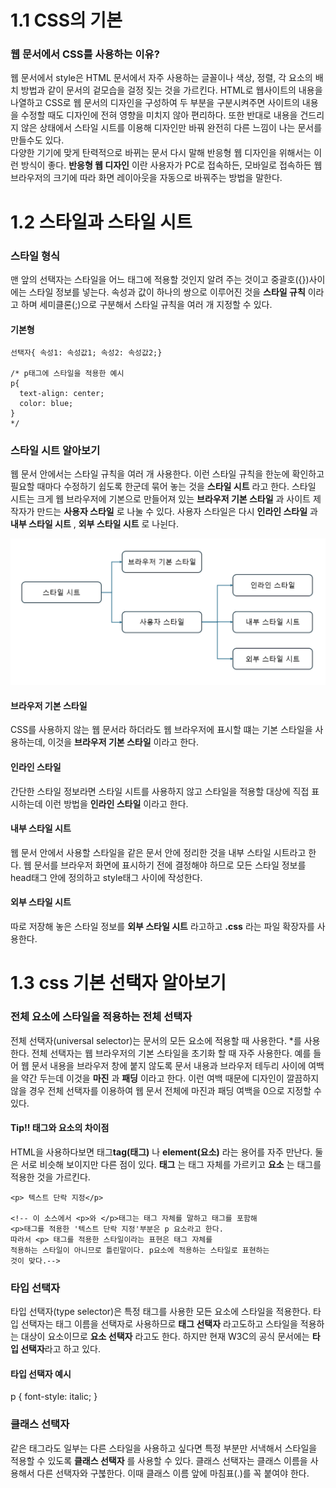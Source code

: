 # 1.1 CSS의 기본

### 웹 문서에서 CSS를 사용하는 이유?
웹 문서에서 style은 HTML 문서에서 자주 사용하는 글꼴이나 색상, 정렬, 각 요소의 배치 방법과 같이 문서의 겉모습을 걸정 짖는 것을 가르킨다. HTML로 웹사이트의 내용을 나열하고 CSS로 웹 문서의 디자인을 구성하여 두 부분을 구분시켜주면 사이트의 내용을 수정할 때도 디자인에 전혀 영향을 미치지 않아 편리하다. 또한 반대로 내용을 건드리지 않은 상태에서 스타일 시트를 이용해 디자인만 바꿔 완전히 다른 느낌이 나는 문서를 만들수도 있다. <br>
다양한 기기에 맞게 탄력적으로 바뀌는 문서 다시 말해 반응형 웹 디자인을 위해서는 이런 방식이 좋다. **반응형 웹 디자인** 이란 사용자가 PC로 접속하든, 모바일로 접속하든 웹 브라우저의 크기에 따라 화면 레이아웃을 자동으로 바꿔주는 방법을 말한다.

# 1.2 스타일과 스타일 시트

### 스타일 형식
맨 앞의 선택자는 스타일을 어느 태그에 적용할 것인지 알려 주는 것이고 중괄호({})사이에는 스타일 정보를 넣는다. 속성과 값이 하나의 쌍으로 이루어진 것을 **스타일 규칙** 이라고 하며 세미클론(;)으로 구분해서 스타일 규칙을 여러 개 지정할 수 있다.
#### 기본형
```
선택자{ 속성1: 속성값1; 속성2: 속성값2;}

/* p태그에 스타일을 적용한 예시
p{
  text-align: center;
  color: blue;
}
*/
```

### 스타일 시트 알아보기
웹 문서 안에서는 스타일 규칙을 여러 개 사용한다. 이런 스타일 규칙을 한눈에 확인하고 필요할 때마다 수정하기 쉽도록 한군데 묶어 놓는 것을 **스타일 시트** 라고 한다. 스타일 시트는 크게 웹 브라우저에 기본으로 만들어져 있는 **브라우저 기본 스타일** 과 사이트 제작자가 만드는 **사용자 스타일** 로 나눌 수 있다. 사용자 스타일은 다시 **인라인 스타일** 과 **내부 스타일 시트** , **외부 스타일 시트** 로 나뉜다. 

<img src="image/style_sheet.png">

#### 브라우저 기본 스타일
CSS를 사용하지 않는 웹 문서라 하더라도 웹 브라우저에 표시할 떄는 기본 스타일을 사용하는데, 이것을 **브라우저 기본 스타일** 이라고 한다.

#### 인라인 스타일
간단한 스타일 정보라면 스타일 시트를 사용하지 않고 스타일을 적용할 대상에 직접 표시하는데 이런 방법을 **인라인 스타일** 이라고 한다.

#### 내부 스타일 시트 
웹 문서 안에서 사용할 스타일을 같은 문서 안에 정리한 것을 내부 스타일 시트라고 한다. 웹 문서를 브라우저 화면에 표시하기 전에 결정해야 하므로 모든 스타일 정보를 head태그 안에 정의하고 style태그 사이에 작성한다.

#### 외부 스타일 시트
따로 저장해 놓은 스타일 정보를 **외부 스타일 시트** 라고하고 **.css** 라는 파일 확장자를 사용한다. 

# 1.3 css 기본 선택자 알아보기

### 전체 요소에 스타일을 적용하는 전체 선택자
전체 선택자(universal selector)는 문서의 모든 요소에 적용할 때 사용한다. *를 사용한다. 전체 선택자는 웹 브라우저의 기본 스타일을 초기화 할 때 자주 사용한다. 예를 들어 웹 문서 내용을 브라우저 창에 붙지 않도록 문서 내용과 브라우저 테두리 사이에 여백을 약간 두는데 이것을 **마진** 과 **패딩** 이라고 한다. 이런 여백 때문에 디자인이 깔끔하지 않을 경우 전체 선택자를 이용하여 웹 문서 전체에 마진과 패딩 여백을 0으로 지정할 수 있다. 

#### Tip!! 태그와 요소의 차이점
HTML을 사용하다보면 태그**tag(태그)** 나 **element(요소)** 라는 용어를 자주 만난다. 둘은 서로 비슷해 보이지만 다른 점이 있다. **태그** 는 태그 자체를 가르키고 **요소** 는 태그를 적용한 것을 가르킨다.
```
<p> 텍스트 단락 지정</p>

<!-- 이 소스에서 <p>와 </p>태그는 태그 자체를 말하고 태그를 포함해
<p>태그를 적용한 '텍스트 단락 지정'부분은 p 요소라고 한다.
따라서 <p> 태그를 적용한 스타일이라는 표현은 태그 자체를
적용하는 스타일이 아니므로 틀린말이다. p요소에 적용하는 스타일로 표현하는
것이 맞다.-->
```

### 타입 선택자
타입 선택자(type selector)은 특정 태그를 사용한 모든 요소에 스타일을 적용한다. 타입 선택자는 태그 이름을 선택자로 사용하므로 **태그 선택자** 라고도하고 스타일을 적용하는 대상이 요소이므로 **요소 선택자** 라고도 한다. 하지만 현재 W3C의 공식 문서에는 **타입 선택자**라고 하고 있다.

#### 타입 선택자 예시
p {
  font-style: italic;
}

### 클래스 선택자
같은 태그라도 일부는 다른 스타일을 사용하고 싶다면 특정 부분만 서낵해서 스타일을 적용할 수 있도록 **클래스 선택자** 를 사용할 수 있다. 클래스 선택자는 클래스 이름을 사용해서 다른 선택자와 구붆한다. 이때 클래스 이름 앞에 마침표(.)를 꼭 붙여야 한다.

